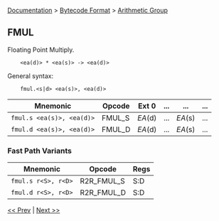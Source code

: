 [Documentation](../../README.md) > [Bytecode Format](../README.md) > [Arithmetic Group](../InstructionsArithmetic.md)

## FMUL

Floating Point Multiply.

        <ea(d)> * <ea(s)> -> <ea(d)>

General syntax:

        fmul.<s|d> <ea(s)>, <ea(d)>

| Mnemonic | Opcode | Ext 0 | ... | ... | ... |
| - | - | - | - | - | - |
| `fmul.s <ea(s)>, <ea(d)>` | FMUL_S | *EA*(d) | ... | *EA*(s) | ... |
| `fmul.d <ea(s)>, <ea(d)>` | FMUL_D | *EA*(d) | ... | *EA*(s) | ... |

### Fast Path Variants

| Mnemonic | Opcode | Regs |
| - | - | - |
| `fmul.s r<S>, r<D>` | R2R_FMUL_S | S:D |
| `fmul.d r<S>, r<D>` | R2R_FMUL_D | S:D |

[<< Prev](./a_10.md) | [Next >>](./a_12.md)
